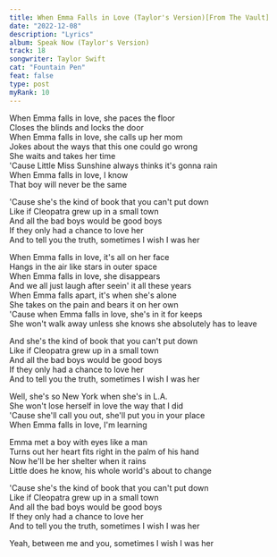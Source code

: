 ```yaml
---
title: When Emma Falls in Love (Taylor's Version)[From The Vault]
date: "2022-12-08"
description: "Lyrics"
album: Speak Now (Taylor's Version)
track: 18
songwriter: Taylor Swift
cat: "Fountain Pen"
feat: false
type: post
myRank: 10
---
```


<p className="verse-one">
When Emma falls in love, she paces the floor <br />
Closes the blinds and locks the door <br />
When Emma falls in love, she calls up her mom <br />
Jokes about the ways that this one could go wrong <br />
She waits and takes her time <br />
'Cause Little Miss Sunshine always thinks it's gonna rain <br />
When Emma falls in love, I know <br />
That boy will never be the same <br />
</p>
<p className="chorus">
'Cause she's the kind of book that you can't put down <br />
Like if Cleopatra grew up in a small town <br />
And all the bad boys would be good boys <br />
If they only had a chance to love her <br />
And to tell you the truth, sometimes I wish I was her <br />
</p>
<p className="verse-two">
When Emma falls in love, it's all on her face <br />
Hangs in the air like stars in outer space <br />
When Emma falls in love, she disappears <br />
And we all just laugh after seein' it all these years <br />
When Emma falls apart, it's when she's alone <br />
She takes on the pain and bears it on her own <br />
'Cause when Emma falls in love, she's in it for keeps <br />
She won't walk away unless she knows she absolutely has to leave <br />
</p>
<p className="chorus">
And she's the kind of book that you can't put down <br />
Like if Cleopatra grew up in a small town <br />
And all the bad boys would be good boys <br />
If they only had a chance to love her <br />
And to tell you the truth, sometimes I wish I was her <br />
</p>
<p className="bridge">
Well, she's so New York when she's in L.A.​​ <br />
She won't lose herself in love the way that I did <br />
'Cause she'll call you out, she'll put you in your place <br />
When Emma falls in love, I'm learning <br />
</p>
<p className="verse-three">
Emma met a boy with eyes like a man <br />
Turns out her heart fits right in the palm of his hand <br />
Now he'll be her shelter when it rains <br />
Little does he know, his whole world's about to change <br />
</p>
<p className="chorus">
'Cause she's the kind of book that you can't put down <br />
Like if Cleopatra grew up in a small town <br />
And all the bad boys would be good boys <br />
If they only had a chance to love her <br />
And to tell you the truth, sometimes I wish I was her <br />
</p>
<p className="outro">
Yeah, between me and you, sometimes I wish I was her <br />
</p>
